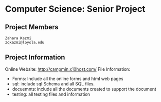 # Computer Science: Senior Project 
##  Project Members
    Zahara Kazmi 
    zqkazmi@loyola.edu 
## Project Information
Online Website: http://campmin.x10host.com/ 
File Information: 
* Forms: Include all the online forms and html web pages 
* sql: include sql Schema and all SQL files. 
* docuemnts: include all the documents created to support the document 
* testing: all testing files and information 
